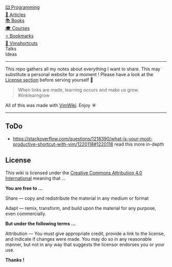[⌨️ Programming](programming.md)<br>
[📄 Articles](articles.md)<br>
[📚 Books](books.md)<br>
[🎓 Courses](courses/index.md)<br>
[⭐️ Bookmarks](bookmarks.md)<br>
[🧩 Vimshortcuts](vimshortcuts.md)<br>
Talks<br>
Ideas<br>

---

This repo gathers all my notes about everything I want to share. This may substitute a personal website for a moment ! Please have a look at the [License section](#License) before serving yourself 🙏

> When links are made, learning occurs and make us grow. #linklearngrow

All of this was made with [VimWiki](https://github.com/vimwiki/vimwiki). Enjoy ☀️

---

## ToDo
- https://stackoverflow.com/questions/1218390/what-is-your-most-productive-shortcut-with-vim/1220118#1220118 read this more in-depth

## License

This wiki is licensed under the [Creative Commons Attribution 4.0 International](https://creativecommons.org/licenses/by/4.0/) meaning that ...

**You are free to ...**

Share — copy and redistribute the material in any medium or format

Adapt — remix, transform, and build upon the material for any purpose, even commercially.

**But under the following terms ...**

Attribution — You must give appropriate credit, provide a link to the license, and indicate if changes were made. You may do so in any reasonable manner, but not in any way that suggests the licensor endorses you or your use.

**Thanks !**
